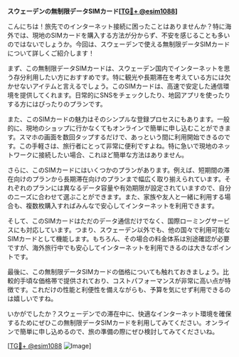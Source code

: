 **スウェーデンの無制限データSIMカード[[TG💪+ @esim1088](https://t.me/s/esim1088)]**

こんにちは！旅先でのインターネット接続に困ったことはありませんか？特に海外では、現地のSIMカードを購入する方法が分からず、不安を感じることも多いのではないでしょうか。今回は、スウェーデンで使える無制限データSIMカードについて詳しくご紹介します！

まず、この無制限データSIMカードは、スウェーデン国内でインターネットを思う存分利用したい方におすすめです。特に観光や長期滞在を考えている方には欠かせないアイテムと言えるでしょう。このSIMカードは、高速で安定した通信環境を提供してくれます。日常的にSNSをチェックしたり、地図アプリを使ったりする方にはぴったりのプランです。

また、このSIMカードの魅力はそのシンプルな登録プロセスにもあります。一般的に、現地のショップに行かなくてもオンラインで簡単に申し込むことができます。スマホの画面を数回タップするだけで、あっという間に利用開始できるのです。この手軽さは、旅行者にとって非常に便利ですよね。特に急いで現地のネットワークに接続したい場合、これほど簡単な方法はありません。

さらに、このSIMカードにはいくつかのプランがあります。例えば、短期間の滞在向けのプランから長期滞在向けのプランまで幅広く取り揃えられています。それぞれのプランには異なるデータ容量や有効期限が設定されていますので、自分のニーズに合わせて選ぶことができます。また、家族や友人と一緒に利用する場合も、複数枚購入すればみんなで安心してインターネットを利用できます。

そして、このSIMカードはただのデータ通信だけでなく、国際ローミングサービスにも対応しています。つまり、スウェーデン以外でも、他の国々で利用可能なSIMカードとして機能します。もちろん、その場合の料金体系は別途確認が必要ですが、海外旅行中でも安心してインターネットを利用できるのは大きなポイントです。

最後に、この無制限データSIMカードの価格についても触れておきましょう。比較的手頃な価格帯で提供されており、コストパフォーマンスが非常に高い点が特徴です。これだけの性能と利便性を備えながらも、予算を気にせず利用できるのは嬉しいですね。

いかがでしたか？スウェーデンでの滞在中に、快適なインターネット環境を確保するためにぜひこの無制限データSIMカードを利用してみてください。オンラインで簡単に申し込めるので、旅の準備の際にぜひ検討してみてくださいね。

[[TG💪+ @esim1088](https://t.me/s/esim1088) ![Image](https://i.postimg.cc/Y0z9fWf4/image.png)]